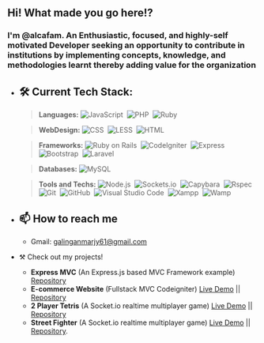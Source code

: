 ## Hi! What made you go here!?

### I'm @alcafam. An Enthusiastic, focused, and highly-self motivated Developer seeking an opportunity to contribute in institutions by implementing concepts, knowledge, and methodologies learnt thereby adding value for the organization

- 🛠 Current Tech Stack:
  --- 
  >**Languages:**
    ![JavaScript](https://img.shields.io/badge/-JavaScript-05122A?style=flat&logo=javascript)&nbsp;
    ![PHP](https://img.shields.io/badge/-PHP-05122A?style=flat&logo=php&logoColor=777BB4)&nbsp;
    ![Ruby](https://img.shields.io/badge/-Ruby-05122A?style=flat&logo=ruby&logoColor=FF0000)&nbsp;
  
  >**WebDesign:**
    ![CSS](https://img.shields.io/badge/-CSS-05122A?style=flat&logo=CSS3&logoColor=1572B6)&nbsp;
    ![LESS](https://img.shields.io/badge/-Less-05122A?style=flat&logo=Less)&nbsp;
    ![HTML](https://img.shields.io/badge/-HTML-05122A?style=flat&logo=HTML5)&nbsp;
   
  >**Frameworks:**
    ![Ruby on Rails](https://img.shields.io/badge/-Ruby%20On%20Rails-05122A?style=flat&logo=ruby-on-rails&logoColor=FF0000)&nbsp;
    ![CodeIgniter](https://img.shields.io/badge/-CodeIgniter-05122A?style=flat&logo=codeigniter&logoColor=EF4223)&nbsp;
    ![Express](https://img.shields.io/badge/-Express-05122A?style=flat&logo=express)&nbsp;
    ![Bootstrap](https://img.shields.io/badge/-Bootstrap-05122A?style=flat&logo=bootstrap&logoColor=563D7C)&nbsp;
    ![Laravel](https://img.shields.io/badge/-Laravel-05122A?style=flat&logo=laravel&logoColor=fc0303)&nbsp;

  >**Databases:**
    ![MySQL](https://img.shields.io/badge/-MySQL-05122A?style=flat&logo=mysql&logoColor=4479A1)&nbsp;
    
  >**Tools and Techs:**
    ![Node.js](https://img.shields.io/badge/-Node.js-05122A?style=flat&logo=node.js)&nbsp;
    ![Sockets.io](https://img.shields.io/badge/-Socket.io-05122A?style=flat&logo=socket.io&logoColor=010101)&nbsp;
    ![Capybara](https://img.shields.io/badge/-Capybara-05122A?style=flat&logo=docker&logoColor=2496ED)&nbsp;
    ![Rspec](https://img.shields.io/badge/-Rspec-05122A?style=flat&logo=docker&logoColor=2496ED)&nbsp;
    ![Git](https://img.shields.io/badge/-Git-05122A?style=flat&logo=git)&nbsp;
    ![GitHub](https://img.shields.io/badge/-GitHub-05122A?style=flat&logo=github)&nbsp;
    ![Visual Studio Code](https://img.shields.io/badge/-Visual%20Studio%20Code-05122A?style=flat&logo=visual-studio-code&logoColor=007ACC)&nbsp;
    ![Xampp](https://img.shields.io/badge/-Xampp-05122A?style=flat&logo=xampp&logoColor=ff7b00)&nbsp;
    ![Wamp](https://img.shields.io/badge/-Wamp%20Server-05122A?style=flat&logo=WampServer&logoColor=fc0362)&nbsp;

- 📫 How to reach me
  - 
  - Gmail: galinganmarjy61@gmail.com

- ⚒️ Check out my projects!
  - **Express MVC** (An Express.js based MVC Framework example) [Repository](https://github.com/Alcafam/Draft_Express_MVC)
  - **E-commerce Website** (Fullstack MVC Codeigniter) [Live Demo](https://youtu.be/JIoJMrvwYQ8) || [Repository](https://github.com/Alcafam/e-commerce-php)
  - **2 Player Tetris** (A Socket.io realtime multiplayer game) [Live Demo](https://youtu.be/e-_3pua57Mk) || [Repository](https://github.com/Alcafam/2_Player_Tetris)
  - **Street Fighter** (A Socket.io realtime multiplayer game) [Live Demo](https://youtu.be/BbxFuuM5-Cw) || [Repository](https://github.com/Alcafam/Street_Fighter).

